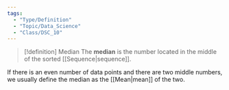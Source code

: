 ```yaml
---
tags:
  - "Type/Definition"
  - "Topic/Data_Science"
  - "Class/DSC_10"
---
```


> [!definition] Median
> The **median** is the number located in the middle of the sorted [[Sequence|sequence]].

If there is an even number of data points and there are two middle numbers, we usually define the median as the [[Mean|mean]] of the two. 